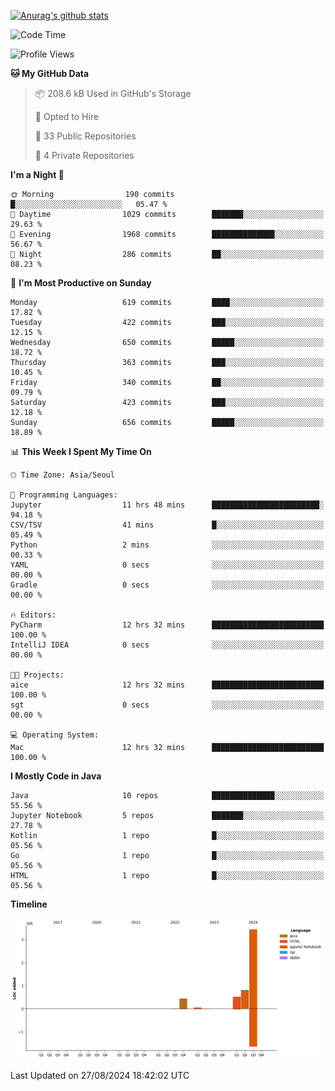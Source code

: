 [![Anurag's github stats](https://github-readme-stats.vercel.app/api?username=hajubal)](https://github.com/anuraghazra/github-readme-stats)

<!--START_SECTION:waka-->
![Code Time](http://img.shields.io/badge/Code%20Time-126%20hrs%2013%20mins-blue)

![Profile Views](http://img.shields.io/badge/Profile%20Views-0-blue)

**🐱 My GitHub Data** 

> 📦 208.6 kB Used in GitHub's Storage 
 > 
> 💼 Opted to Hire
 > 
> 📜 33 Public Repositories 
 > 
> 🔑 4 Private Repositories 
 > 
**I'm a Night 🦉** 

```text
🌞 Morning                190 commits         █░░░░░░░░░░░░░░░░░░░░░░░░   05.47 % 
🌆 Daytime                1029 commits        ███████░░░░░░░░░░░░░░░░░░   29.63 % 
🌃 Evening                1968 commits        ██████████████░░░░░░░░░░░   56.67 % 
🌙 Night                  286 commits         ██░░░░░░░░░░░░░░░░░░░░░░░   08.23 % 
```
📅 **I'm Most Productive on Sunday** 

```text
Monday                   619 commits         ████░░░░░░░░░░░░░░░░░░░░░   17.82 % 
Tuesday                  422 commits         ███░░░░░░░░░░░░░░░░░░░░░░   12.15 % 
Wednesday                650 commits         █████░░░░░░░░░░░░░░░░░░░░   18.72 % 
Thursday                 363 commits         ███░░░░░░░░░░░░░░░░░░░░░░   10.45 % 
Friday                   340 commits         ██░░░░░░░░░░░░░░░░░░░░░░░   09.79 % 
Saturday                 423 commits         ███░░░░░░░░░░░░░░░░░░░░░░   12.18 % 
Sunday                   656 commits         █████░░░░░░░░░░░░░░░░░░░░   18.89 % 
```


📊 **This Week I Spent My Time On** 

```text
🕑︎ Time Zone: Asia/Seoul

💬 Programming Languages: 
Jupyter                  11 hrs 48 mins      ████████████████████████░   94.18 % 
CSV/TSV                  41 mins             █░░░░░░░░░░░░░░░░░░░░░░░░   05.49 % 
Python                   2 mins              ░░░░░░░░░░░░░░░░░░░░░░░░░   00.33 % 
YAML                     0 secs              ░░░░░░░░░░░░░░░░░░░░░░░░░   00.00 % 
Gradle                   0 secs              ░░░░░░░░░░░░░░░░░░░░░░░░░   00.00 % 

🔥 Editors: 
PyCharm                  12 hrs 32 mins      █████████████████████████   100.00 % 
IntelliJ IDEA            0 secs              ░░░░░░░░░░░░░░░░░░░░░░░░░   00.00 % 

🐱‍💻 Projects: 
aice                     12 hrs 32 mins      █████████████████████████   100.00 % 
sgt                      0 secs              ░░░░░░░░░░░░░░░░░░░░░░░░░   00.00 % 

💻 Operating System: 
Mac                      12 hrs 32 mins      █████████████████████████   100.00 % 
```

**I Mostly Code in Java** 

```text
Java                     10 repos            ██████████████░░░░░░░░░░░   55.56 % 
Jupyter Notebook         5 repos             ███████░░░░░░░░░░░░░░░░░░   27.78 % 
Kotlin                   1 repo              █░░░░░░░░░░░░░░░░░░░░░░░░   05.56 % 
Go                       1 repo              █░░░░░░░░░░░░░░░░░░░░░░░░   05.56 % 
HTML                     1 repo              █░░░░░░░░░░░░░░░░░░░░░░░░   05.56 % 
```



**Timeline**

![Lines of Code chart](https://raw.githubusercontent.com/hajubal/hajubal/main/assets/bar_graph.png)


 Last Updated on 27/08/2024 18:42:02 UTC
<!--END_SECTION:waka-->
